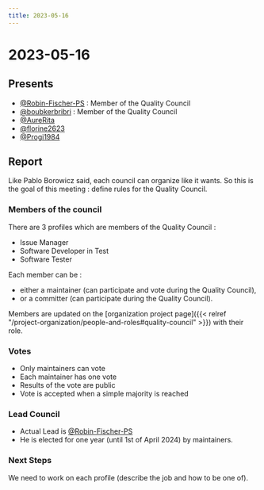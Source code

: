 ```yaml
---
title: 2023-05-16
---
```


# 2023-05-16

## Presents

* [@Robin-Fischer-PS](https://github.com/Robin-Fischer-PS) : Member of the Quality Council
* [@boubkerbribri](https://github.com/boubkerbribri) : Member of the Quality Council
* [@AureRita](https://github.com/AureRita)
* [@florine2623](https://github.com/florine2623)
* [@Progi1984](https://github.com/Progi1984)

## Report

Like Pablo Borowicz said, each council can organize like it wants. So this is the goal of this meeting : define rules for the Quality Council.

### Members of the council

There are 3 profiles which are members of the Quality Council :
* Issue Manager
* Software Developer in Test
* Software Tester

Each member can be : 
* either a maintainer (can participate and vote during the Quality Council),
* or a committer (can participate during the Quality Council).

Members are updated on the [organization project page]({{< relref "/project-organization/people-and-roles#quality-council" >}}) with their role.

### Votes

* Only maintainers can vote
* Each maintainer has one vote
* Results of the vote are public
* Vote is accepted when a simple majority is reached

### Lead Council

* Actual Lead is [@Robin-Fischer-PS](https://github.com/Robin-Fischer-PS)
* He is elected for one year (until 1st of April 2024) by maintainers.

### Next Steps

We need to work on each profile (describe the job and how to be one of).